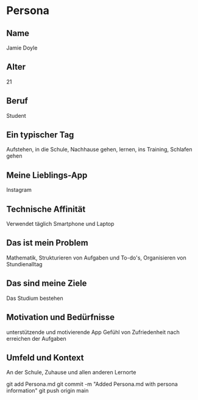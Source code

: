 # Persona

## Name
Jamie Doyle

## Alter
21

## Beruf
Student

## Ein typischer Tag
Aufstehen, in die Schule, Nachhause gehen, lernen, ins Training, Schlafen gehen

## Meine Lieblings-App
Instagram

## Technische Affinität
Verwendet täglich Smartphone und Laptop

## Das ist mein Problem
Mathematik, Strukturieren von Aufgaben und To-do's, Organisieren von Stundienalltag

## Das sind meine Ziele
Das Studium bestehen

## Motivation und Bedürfnisse
unterstützende und motivierende App
Gefühl von Zufriedenheit nach erreichen der Aufgaben

## Umfeld und Kontext
An der Schule, Zuhause und allen anderen Lernorte

git add Persona.md
git commit -m "Added Persona.md with persona information"
git push origin main


